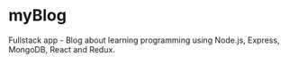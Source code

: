 # myBlog
Fullstack app - Blog about learning programming using Node.js, Express, MongoDB, React and Redux.
